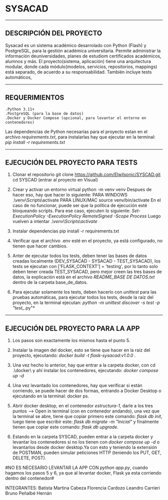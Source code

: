 # SYSACAD
-------------------------
DESCRIPCIÓN DEL PROYECTO
-------------------------
Sysacad es un sistema académico desarrolado con Python (Flash) y PostgreSQL, para la gestión académica universitaria. Permite administrar la información deuniversidades, planes de estudiom certificados académicos, alumnos y más. El proyecto(sistema, aplicación) tiene una arquitectura modular, donde cada módulo(modelos, servicios, repositorios, mappings) está separado, de acuerdo
a su responsabilidad. También incluye tests automáticos,

-------------------------
REQUERIMIENTOS
-------------------------
    .Python 3.11+
    .PostgreSQL (para la base de datos)
    .Docker y Docker Compose (opcional, para levantar el entorno en contenedores)
Las dependencias de Python necesarias para el proyecto estan en el archivo
*requirements.txt*, para instalarlas hay que ejecutar en la terminal:
*pip install -r requirements.txt*

-------------------------
EJECUCIÓN DEL PROYECTO PARA TESTS
-------------------------
1. Clonar el repositorio
git clone <https://github.com/Elwilsonic/SYSCAD.git>
cd SYSCAD (entrar al proyecto en Visual)

2. Crear y activar un entorno virtual
python -m venv venv
Despues de hacer eso, hay que hacer lo siguiente:
PARA WINDOWS
.\venv\Scripts\activate
PARA LINUX/MAC
source venv/bin/activate
En el caso de no funcionar, puede ser que la política de ejecución esté bloqueando scripts. Para ese caso, ejecuten lo siguiente:
*Set-ExecutionPolicy -ExecutionPolicy RemoteSigned -Scope Process*
Luego vuelven a intentar *.\venv\Scripts\activate*

3. Instalar dependencias
pip install -r requirements.txt

4. Verificar que el archivo .env esté en el proyecto, ya está configurado, no tienen que hacer cambios.

5. Anter de ejecutar todos los tests, deben tener las bases de datos creadas localmente (DEV_SYSACAD - SYSACAD - TEST_SYSACAD), los tests se ejecutan con ['FLASK_CONTEXT'] = 'testing', por lo tanto solo deben tener creada TEST_SYSACAD, pero mejor creen las tres bases de datos, la explicación está en el archivo *README_BASE DE DATOS.txt* dentro de la carpeta base_de_datos.

6. Para ejecutar solamente los tests, deben hacerlo con *unittest* para las pruebas automáticas, para ejecutar todos los tests, desde la raíz del proyecto, en la terminal ejecutan: *python -m unittest discover -s test -p "test_*.py"*

-------------------------
EJECUCIÓN DEL PROYECTO PARA LA APP
-------------------------
1. Los pasos son exactamente los mismos hasta el punto 5.

2. Instalar la imagen del docker, esto se tiene que hacer en la raíz del
proyecto, ejecutando: *docker build -t flask-sysacad:v1.0.0 .*

3. Una vez hecho lo anterior, hay que entrar a la carpeta docker, con
cd .\docker\ y ahí instalar los contenedores, ejecutando: 
*docker compose up -d*

4. Una vez levantado los contenedores, hay que verificar si están corriendo, se puede hacer de dos formas, entrando a Docker Desktop o ejecutando en la terminal: docker ps.

5. Abrir docker desktop, en el contenedor *estructura-1*, darle a los tres puntos --> Open in terminal (con en contenedor andando), una vez que la terminal se abre, tiene que copiar primero este comando: *flask db init*, luego
tiene que escribir este: *flask db migrate -m "Inicial"* y finalmente tienen
que copiar este comando: *flask db upgrade*.

6. Estando en la carpeta SYSCAD, pueden entrar a la carpeta docker y levantar los contenedores si no los tienen con *docker compose up -d* o levantarlos desde docker desktop.Ya con esto y teniendo la extensión de POSTMAN, pueden simular peticiones HTTP (teniendo los PUT, GET, DELETE, POST).

#NO ES NECESARIO LEVANTAR LA APP CON *python app.py*, cuando hagamos los pasos 5 y 6, ya que al levantar docker, Flask ya esta corriendo dentro del contenedor#

INTEGRANTES:
Batista Martina
Cabeza Florencia
Cardozo Leandro
Carrieri Bruno
Peñalbé Hernán
